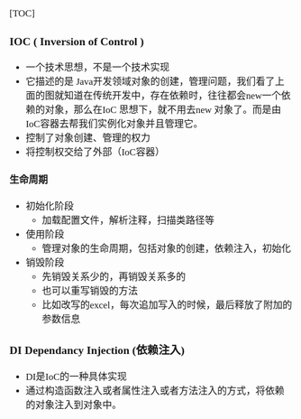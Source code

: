 <span style="font-family:Simsun,serif; font-size:17px;">

[TOC]

### IOC ( Inversion of Control )

- 一个技术思想，不是一个技术实现
- 它描述的是 Java开发领域对象的创建，管理问题，我们看了上面的图就知道在传统开发中，存在依赖时，往往都会new一个依赖的对象，那么在IoC
  思想下，就不用去new 对象了。而是由IoC容器去帮我们实例化对象并且管理它。
- 控制了对象创建、管理的权力
- 将控制权交给了外部（IoC容器）

#### 生命周期

- 初始化阶段
  - 加载配置文件，解析注释，扫描类路径等
- 使用阶段
  - 管理对象的生命周期，包括对象的创建，依赖注入，初始化
- 销毁阶段
    - 先销毁关系少的，再销毁关系多的
    - 也可以重写销毁的方法
    - 比如改写的excel，每次追加写入的时候，最后释放了附加的参数信息

### DI Dependancy Injection (依赖注入)

- DI是IoC的一种具体实现
- 通过构造函数注入或者属性注入或者方法注入的方式，将依赖的对象注入到对象中。

</span>